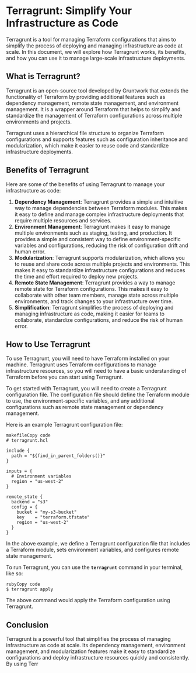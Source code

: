 
# **Terragrunt: Simplify Your Infrastructure as Code**

Terragrunt is a tool for managing Terraform configurations that aims to simplify the process of deploying and managing infrastructure as code at scale. In this document, we will explore how Terragrunt works, its benefits, and how you can use it to manage large-scale infrastructure deployments.

## **What is Terragrunt?**

Terragrunt is an open-source tool developed by Gruntwork that extends the functionality of Terraform by providing additional features such as dependency management, remote state management, and environment management. It is a wrapper around Terraform that helps to simplify and standardize the management of Terraform configurations across multiple environments and projects.

Terragrunt uses a hierarchical file structure to organize Terraform configurations and supports features such as configuration inheritance and modularization, which make it easier to reuse code and standardize infrastructure deployments.

## **Benefits of Terragrunt**

Here are some of the benefits of using Terragrunt to manage your infrastructure as code:

1. **Dependency Management**: Terragrunt provides a simple and intuitive way to manage dependencies between Terraform modules. This makes it easy to define and manage complex infrastructure deployments that require multiple resources and services.
2. **Environment Management**: Terragrunt makes it easy to manage multiple environments such as staging, testing, and production. It provides a simple and consistent way to define environment-specific variables and configurations, reducing the risk of configuration drift and human error.
3. **Modularization**: Terragrunt supports modularization, which allows you to reuse and share code across multiple projects and environments. This makes it easy to standardize infrastructure configurations and reduces the time and effort required to deploy new projects.
4. **Remote State Management**: Terragrunt provides a way to manage remote state for Terraform configurations. This makes it easy to collaborate with other team members, manage state across multiple environments, and track changes to your infrastructure over time.
5. **Simplification**: Terragrunt simplifies the process of deploying and managing infrastructure as code, making it easier for teams to collaborate, standardize configurations, and reduce the risk of human error.

## **How to Use Terragrunt**

To use Terragrunt, you will need to have Terraform installed on your machine. Terragrunt uses Terraform configurations to manage infrastructure resources, so you will need to have a basic understanding of Terraform before you can start using Terragrunt.

To get started with Terragrunt, you will need to create a Terragrunt configuration file. The configuration file should define the Terraform module to use, the environment-specific variables, and any additional configurations such as remote state management or dependency management.

Here is an example Terragrunt configuration file:

```
makefileCopy code
# terragrunt.hcl

include {
  path = "${find_in_parent_folders()}"
}

inputs = {
  # Environment variables
  region = "us-west-2"
}

remote_state {
  backend = "s3"
  config = {
    bucket = "my-s3-bucket"
    key    = "terraform.tfstate"
    region = "us-west-2"
  }
}

```

In the above example, we define a Terragrunt configuration file that includes a Terraform module, sets environment variables, and configures remote state management.

To run Terragrunt, you can use the **`terragrunt`** command in your terminal, like so:

```
rubyCopy code
$ terragrunt apply

```

The above command would apply the Terraform configuration using Terragrunt.

## **Conclusion**

Terragrunt is a powerful tool that simplifies the process of managing infrastructure as code at scale. Its dependency management, environment management, and modularization features make it easy to standardize configurations and deploy infrastructure resources quickly and consistently. By using Terr
